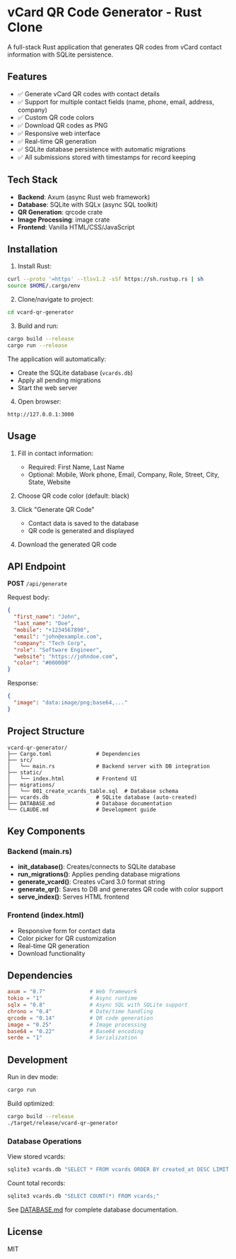 # vCard QR Code Generator - Rust Clone

A full-stack Rust application that generates QR codes from vCard contact information with SQLite persistence.

## Features

- ✅ Generate vCard QR codes with contact details
- ✅ Support for multiple contact fields (name, phone, email, address, company)
- ✅ Custom QR code colors
- ✅ Download QR codes as PNG
- ✅ Responsive web interface
- ✅ Real-time QR generation
- ✅ SQLite database persistence with automatic migrations
- ✅ All submissions stored with timestamps for record keeping

## Tech Stack

- **Backend**: Axum (async Rust web framework)
- **Database**: SQLite with SQLx (async SQL toolkit)
- **QR Generation**: qrcode crate
- **Image Processing**: image crate
- **Frontend**: Vanilla HTML/CSS/JavaScript

## Installation

1. Install Rust:
```bash
curl --proto '=https' --tlsv1.2 -sSf https://sh.rustup.rs | sh
source $HOME/.cargo/env
```

2. Clone/navigate to project:
```bash
cd vcard-qr-generator
```

3. Build and run:
```bash
cargo build --release
cargo run --release
```

The application will automatically:
- Create the SQLite database (`vcards.db`)
- Apply all pending migrations
- Start the web server

4. Open browser:
```
http://127.0.0.1:3000
```

## Usage

1. Fill in contact information:
   - Required: First Name, Last Name
   - Optional: Mobile, Work phone, Email, Company, Role, Street, City, State, Website

2. Choose QR code color (default: black)

3. Click "Generate QR Code"
   - Contact data is saved to the database
   - QR code is generated and displayed

4. Download the generated QR code

## API Endpoint

**POST** `/api/generate`

Request body:
```json
{
  "first_name": "John",
  "last_name": "Doe",
  "mobile": "+1234567890",
  "email": "john@example.com",
  "company": "Tech Corp",
  "role": "Software Engineer",
  "website": "https://johndoe.com",
  "color": "#000000"
}
```

Response:
```json
{
  "image": "data:image/png;base64,..."
}
```

## Project Structure

```
vcard-qr-generator/
├── Cargo.toml              # Dependencies
├── src/
│   └── main.rs             # Backend server with DB integration
├── static/
│   └── index.html          # Frontend UI
├── migrations/
│   └── 001_create_vcards_table.sql  # Database schema
├── vcards.db               # SQLite database (auto-created)
├── DATABASE.md             # Database documentation
└── CLAUDE.md               # Development guide
```

## Key Components

### Backend (main.rs)
- **init_database()**: Creates/connects to SQLite database
- **run_migrations()**: Applies pending database migrations
- **generate_vcard()**: Creates vCard 3.0 format string
- **generate_qr()**: Saves to DB and generates QR code with color support
- **serve_index()**: Serves HTML frontend

### Frontend (index.html)
- Responsive form for contact data
- Color picker for QR customization
- Real-time QR generation
- Download functionality

## Dependencies

```toml
axum = "0.7"              # Web framework
tokio = "1"               # Async runtime
sqlx = "0.8"              # Async SQL with SQLite support
chrono = "0.4"            # Date/time handling
qrcode = "0.14"           # QR code generation
image = "0.25"            # Image processing
base64 = "0.22"           # Base64 encoding
serde = "1"               # Serialization
```

## Development

Run in dev mode:
```bash
cargo run
```

Build optimized:
```bash
cargo build --release
./target/release/vcard-qr-generator
```

### Database Operations

View stored vcards:
```bash
sqlite3 vcards.db "SELECT * FROM vcards ORDER BY created_at DESC LIMIT 10;"
```

Count total records:
```bash
sqlite3 vcards.db "SELECT COUNT(*) FROM vcards;"
```

See [DATABASE.md](DATABASE.md) for complete database documentation.

## License

MIT
